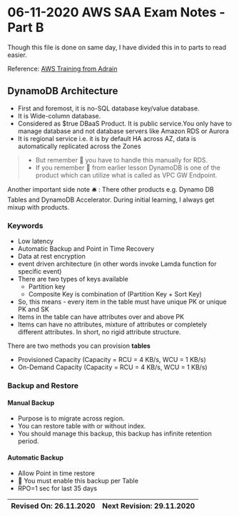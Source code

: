 # 06-11-2020 AWS SAA Exam Notes -Part B

Though this file is done on same day, I have divided this in to parts to read easier.

Reference: [AWS Training from Adrain](https://learn.cantrill.io/)

## DynamoDB Architecture

* First and foremost, it is no-SQL database key/value database.
* It is Wide-column database.
* Considered as $true DBaaS Product. It is public service.You only have to manage database and not database servers like Amazon RDS or Aurora
* It is regional service i.e. it is by default HA across AZ, data is automatically replicated across the Zones

> * But remember :magnet: you have to handle this manually for RDS.
> * If you remember :magnet: from earlier lesson DynamoDB is one of the product which can utilize what is called as VPC GW Endpoint.

Another important side note :bellhop_bell: : There other products e.g. Dynamo DB Tables and DynamoDB Accelerator. During initial learning, I always get mixup with products.

### Keywords

* Low latency
* Automatic Backup and Point in Time Recovery
* Data at rest encryption
* event driven architecture (in other words invoke Lamda function for specific event)
* There are two types of keys available
  * Partition key
  * Composite Key is combination of (Partition Key + Sort Key) 
* So, this means - every item in the table must have unique PK or unique PK and SK
* Items in the table can have attributes over and above PK
* Items can have no attributes, mixture of attributes or completely different attributes. In short, no rigid attribute structure.

There are two methods you can provision **tables**

* Provisioned Capacity (Capacity = RCU = 4 KB/s, WCU = 1 KB/s)
* On-Demand Capacity (Capacity = RCU = 4 KB/s, WCU = 1 KB/s)

### Backup and Restore

#### Manual Backup

* Purpose is to migrate across region.
* You can restore table with or without index.
* You should manage this backup, this backup has infinite retention period.

#### Automatic Backup

* Allow Point in time restore
* :magnet: You must enable this backup per Table
* RPO=1 sec for last 35 days

Revised On: 26.11.2020 | Next Revision: 29.11.2020
-----------------------| -------------------------
